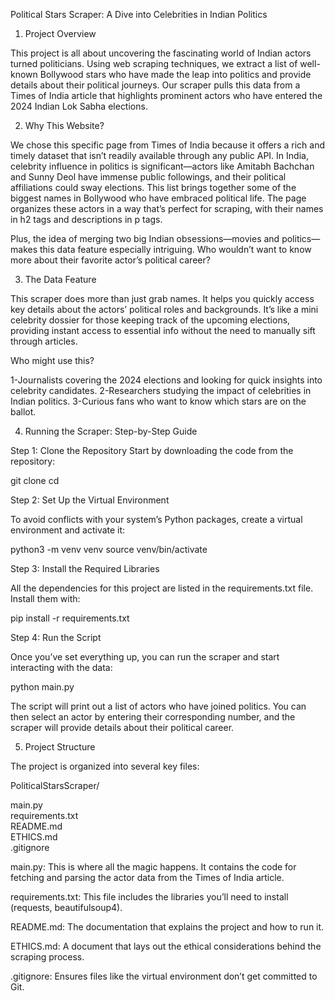 Political Stars Scraper: A Dive into Celebrities in Indian Politics

1. Project Overview

This project is all about uncovering the fascinating world of Indian actors turned politicians. Using web scraping techniques, we extract a list of well-known Bollywood stars who have made the leap into politics and provide details about their political journeys. Our scraper pulls this data from a Times of India article that highlights prominent actors who have entered the 2024 Indian Lok Sabha elections.

2. Why This Website?

We chose this specific page from Times of India because it offers a rich and timely dataset that isn’t readily available through any public API. In India, celebrity influence in politics is significant—actors like Amitabh Bachchan and Sunny Deol have immense public followings, and their political affiliations could sway elections. This list brings together some of the biggest names in Bollywood who have embraced political life. The page organizes these actors in a way that’s perfect for scraping, with their names in h2 tags and descriptions in p tags.

Plus, the idea of merging two big Indian obsessions—movies and politics—makes this data feature especially intriguing. Who wouldn’t want to know more about their favorite actor’s political career?

3. The Data Feature

This scraper does more than just grab names. It helps you quickly access key details about the actors’ political roles and backgrounds. It’s like a mini celebrity dossier for those keeping track of the upcoming elections, providing instant access to essential info without the need to manually sift through articles.

Who might use this?

1-Journalists covering the 2024 elections and looking for quick insights into celebrity candidates.
2-Researchers studying the impact of celebrities in Indian politics.
3-Curious fans who want to know which stars are on the ballot.

4. Running the Scraper: Step-by-Step Guide

Step 1: Clone the Repository
Start by downloading the code from the repository:

git clone <repository-url>
cd <repository-directory>

Step 2: Set Up the Virtual Environment

To avoid conflicts with your system’s Python packages, create a virtual environment and activate it:

python3 -m venv venv
source venv/bin/activate  

Step 3: Install the Required Libraries

All the dependencies for this project are listed in the requirements.txt file. Install them with:

pip install -r requirements.txt

Step 4: Run the Script

Once you’ve set everything up, you can run the scraper and start interacting with the data:

python main.py

The script will print out a list of actors who have joined politics. You can then select an actor by entering their corresponding number, and the scraper will provide details about their political career.

5. Project Structure

The project is organized into several key files:


PoliticalStarsScraper/

  main.py               
  requirements.txt       
  README.md              
  ETHICS.md              
  .gitignore             

main.py: This is where all the magic happens. It contains the code for fetching and parsing the actor data from the Times of India article.

requirements.txt: This file includes the libraries you’ll need to install (requests, beautifulsoup4).

README.md: The documentation that explains the project and how to run it.

ETHICS.md: A document that lays out the ethical considerations behind the scraping process.

.gitignore: Ensures files like the virtual environment don’t get committed to Git.
